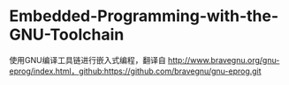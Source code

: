 # Embedded-Programming-with-the-GNU-Toolchain
使用GNU编译工具链进行嵌入式编程，翻译自 http://www.bravegnu.org/gnu-eprog/index.html，github:https://github.com/bravegnu/gnu-eprog.git
